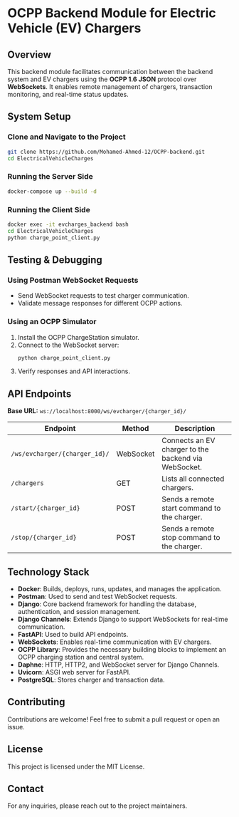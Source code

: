 # OCPP Backend Module for Electric Vehicle (EV) Chargers

## Overview
This backend module facilitates communication between the backend system and EV chargers using the **OCPP 1.6 JSON** protocol over **WebSockets**. It enables remote management of chargers, transaction monitoring, and real-time status updates.

## System Setup

### Clone and Navigate to the Project
```sh
git clone https://github.com/Mohamed-Ahmed-12/OCPP-backend.git
cd ElectricalVehicleCharges
```

### Running the Server Side
```sh
docker-compose up --build -d
```

### Running the Client Side
```sh
docker exec -it evcharges_backend bash
cd ElectricalVehicleCharges
python charge_point_client.py
```

## Testing & Debugging

### Using Postman WebSocket Requests
- Send WebSocket requests to test charger communication.
- Validate message responses for different OCPP actions.

### Using an OCPP Simulator
1. Install the OCPP ChargeStation simulator.
2. Connect to the WebSocket server:
   ```sh
   python charge_point_client.py
   ```
3. Verify responses and API interactions.

## API Endpoints
**Base URL:** `ws://localhost:8000/ws/evcharger/{charger_id}/`

| Endpoint                        | Method   | Description                                               |
|---------------------------------|----------|-----------------------------------------------------------|
| `/ws/evcharger/{charger_id}/`   | WebSocket | Connects an EV charger to the backend via WebSocket.     |
| `/chargers`                     | GET      | Lists all connected chargers.                            |
| `/start/{charger_id}`           | POST     | Sends a remote start command to the charger.             |
| `/stop/{charger_id}`            | POST     | Sends a remote stop command to the charger.              |

## Technology Stack
- **Docker**: Builds, deploys, runs, updates, and manages the application.
- **Postman**: Used to send and test WebSocket requests.
- **Django**: Core backend framework for handling the database, authentication, and session management.
- **Django Channels**: Extends Django to support WebSockets for real-time communication.
- **FastAPI**: Used to build API endpoints.
- **WebSockets**: Enables real-time communication with EV chargers.
- **OCPP Library**: Provides the necessary building blocks to implement an OCPP charging station and central system.
- **Daphne**: HTTP, HTTP2, and WebSocket server for Django Channels.
- **Uvicorn**: ASGI web server for FastAPI.
- **PostgreSQL**: Stores charger and transaction data.

## Contributing
Contributions are welcome! Feel free to submit a pull request or open an issue.

## License
This project is licensed under the MIT License.

## Contact
For any inquiries, please reach out to the project maintainers.
